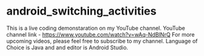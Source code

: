 # android_switching_activities
This is a live coding demonstaration on my YouTube channel. YouTube channel link - https://www.youtube.com/watch?v=wAq-NdBlNrQ
For more upcoming videos, please feel free to subscribe to my channel. Language of Choice is Java and and editor is Android Studio. 


